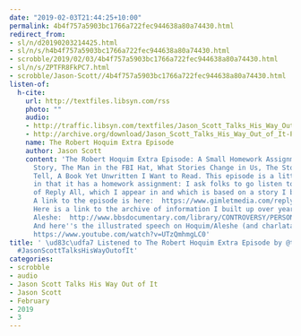 ```yaml
---
date: "2019-02-03T21:44:25+10:00"
permalink: 4b4f757a5903bc1766a722fec944638a80a74430.html
redirect_from:
- sl/n/d20190203214425.html
- sl/n/s/h4b4f757a5903bc1766a722fec944638a80a74430.html
- scrobble/2019/02/03/4b4f757a5903bc1766a722fec944638a80a74430.html
- sl/n/s/ZPTFR8FkPC7.html
- scrobble/Jason-Scott//4b4f757a5903bc1766a722fec944638a80a74430.html
listen-of:
  h-cite:
    url: http://textfiles.libsyn.com/rss
    photo: ""
    audio:
    - http://traffic.libsyn.com/textfiles/Jason_Scott_Talks_His_Way_Out_of_It_-_Episode_53.mp3?dest-id=574323
    - http://archive.org/download/Jason_Scott_Talks_His_Way_Out_of_It-Podcast-by-Jason_Scott/The_Robert_Hoquim_Extra_Episode.mp3
    name: The Robert Hoquim Extra Episode
    author: Jason Scott
    content: 'The Robert Hoquim Extra Episode: A Small Homework Assignment, A Fascinating
      Story, The Man in the FBI Hat, What Stories Change in Us, The Story I Won''t
      Tell, A Book Yet Unwritten I Want to Read. This episode is a little different
      in that it has a homework assignment: I ask folks to go listen to Episode 30
      of Reply All, which I appear in and which is based on a story I brought to them.
      A link to the episode is here:  https://www.gimletmedia.com/reply-all/30-the-man-in-the-fbi-hat
      Here is a link to the archive of information I built up over years about John
      Aleshe:  http://www.bbsdocumentary.com/library/CONTROVERSY/PERSONALITIES/ALESHE/
      And here''s the illustrated speech on Hoquim/Aleshe (and charlatans in general):
      https://www.youtube.com/watch?v=UTzQmhmgLC0'
title: ' \ud83c\udfa7 Listened to The Robert Hoquim Extra Episode by @textfiles From
  #JasonScottTalksHisWayOutofIt'
categories:
- scrobble
- audio
- Jason Scott Talks His Way Out of It
- Jason Scott
- February
- 2019
- 3
---
```

